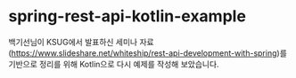 # spring-rest-api-kotlin-example

백기선님이 KSUG에서 발표하신 세미나 자료(https://www.slideshare.net/whiteship/rest-api-development-with-spring)를 기반으로 정리를 위해 Kotlin으로 다시 예제를 작성해 보았습니다.
